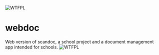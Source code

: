 ![WTFPL](http://www.wtfpl.net/wp-content/uploads/2012/12/wtfpl-badge-1.png)
# webdoc
Web version of scandoc, a school project and a document management app intended for schools.
![WTFPL](http://www.wtfpl.net/wp-content/uploads/2012/12/wtfpl-strip.jpg)

